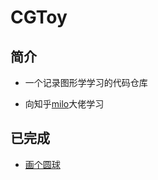 # CGToy
## 简介

- 一个记录图形学学习的代码仓库

- 向知乎[milo](https://zhuanlan.zhihu.com/milocode)大佬学习

## 已完成

- [画个圆球](./object/sphere)
